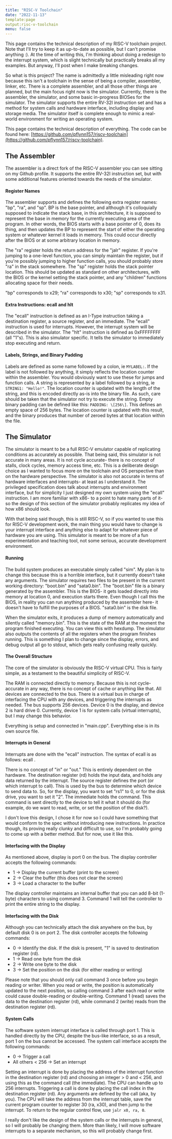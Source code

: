 ```yaml
---
title: "RISC-V Toolchain"
date: "2022-11-13"
template:page
output:risc-v-toolchain
menu: false
---
```


This page contains the technical description of my RISC-V toolchain project. Note that I'll try to keep it as up-to-date as possible, but I can't promise anything :). At the time of writing this, I'm thinking about doing a redesign to the interrupt system, which is slight technically but practically breaks all my examples. But anyway, I'll post when I make breaking changes.

So what is this project? The name is admittedly a little misleading right now because this isn't a toolchain in the sense of being a compiler, assembler, linker, etc. There is a complete assembler, and all those other things are planned, but the main focus right now is the simulator. Currently, there is the assembler, the simulator, and some basic in-progress BIOSes for the simulator. The simulator supports the entire RV-32I instruction set and has a method for system calls and hardware interface, including display and storage media. The simulator itself is complete enough to mimic a real-world environment for writing an operating system.

This page contains the technical description of everything. The code can be found here: [https://github.com/pflynn157/riscv-toolchain](https://github.com/pflynn157/riscv-toolchain).

## The Assembler

The assembler is a direct fork of the RISC-V assembler you can see sitting on my Github profile. It supports the entire RV-32I instruction set, but with some additional features oriented towards the needs of the simulator.

#### Register Names

The assembler supports and defines the following extra register names: "bp", "ra", and "sp". BP is the base pointer, and although it's colloquially supposed to indicate the stack base, in this architecture, it is supposed to represent the base in memory for the currently executing area of the program. In other words, the BIOS starts with a base pointer of 0, does its thing, and then updates the BP to represent the start of either the operating system or whatever kernel it loads in memory. This could occur directly after the BIOS or at some arbitrary location in memory.

The "ra" register holds the return address for the "jalr" register. If you're jumping to a one-level function, you can simply maintain the register, but if you're possibly jumping to higher function calls, you should probably store "ra" in the stack somewhere. The "sp" register holds the stack pointer location. This should be updated as standard on other architectures, with the BIOS or the kernel setting the stack pointer, and any "children" functions allocating space for their needs.

"bp" corresponds to x29; "ra" corresponds to x30; "sp" corresponds to x31.

#### Extra Instructions: ecall and hlt

The "ecall" instruction is defined as an I-Type instruction taking a destination register, a source register, and an immediate. The "ecall" instruction is used for interrupts. However, the interrupt system will be described in the simulator. The "hlt" instruction is defined as 0xFFFFFFFF (all "1"s). This is also simulator specific. It tells the simulator to immediately stop executing and return.

#### Labels, Strings, and Binary Padding

Labels are defined as some name followed by a colon, ie `MYLABEL:`. If the label is not followed by anything, it simply reflects the location counter within the assembler. You would obviously want to use these for jumps and function calls. A string is represented by a label followed by a string, ie `STRING1: "Hello!"`. The location counter is updated with the length of the string, and this is encoded directly as-is into the binary file. As such, care should be taken that the simulator not try to execute the string. Empty binary padding can be defined like this: `PADDING: \[256\]`. This defines an empty space of 256 bytes. The location counter is updated with this result, and the binary produces that number of zeroed bytes at that location within the file.

## The Simulator

The simulator is meant to be a full RISC-V emulator capable of replicating conditions as accurately as possible. That being said, this simulator is not accurate in many areas. It is not cycle accurate- there is no concept of stalls, clock cycles, memory access time, etc. This is a deliberate design choice as I wanted to focus more on the toolchain and OS perspective than on the hardware perspective. The simulator is also not accurate in terms of hardware interfaces and interrupts- at least as I understand it. The privileged specification does talk about interrupts and environment interface, but for simplicity I just designed my own system using the "ecall" instruction. I am more familiar with x86- to a point to hate many parts of it- so the design of this section of the simulator probably replicates my idea of how x86 should look.

With that being said though, this is still RISC-V, so if you wanted to use this for RISC-V development work, the main thing you would have to change is your interrupt interface and anything else to adapt for whatever piece of hardware you are using. This simulator is meant to be more of a fun experimentation and teaching tool, not some serious, accurate development environment.

#### Running

The build system produces an executable simply called "sim". My plan is to change this because this is a horrible interface, but it currently doesn't take any arguments. The simulator requires two files to be present in the current working directory: "boot.bin" and "sata0.bin". The "boot.bin" file is a binary generated by the assembler. This is the BIOS- it gets loaded directly into memory at location 0, and execution starts there. Even though I call this the BIOS, in reality you can run anything produced by the assembler here- it doesn't have to fulfill the purposes of a BIOS. "sata0.bin" is the disk file.

When the simulator exits, it produces a dump of memory automatically and silently called "memory.bin". This is the state of the RAM at the moment the program finished executing. You can view this with hexdump. The simulator also outputs the contents of all the registers when the program finishes running. This is something I plan to change since the display, errors, and debug output all go to stdout, which gets really confusing really quickly.

#### The Overall Structure

The core of the simulator is obviously the RISC-V virtual CPU. This is fairly simple, as a testament to the beautiful simplicity of RISC-V.

The RAM is connected directly to memory. Because this is not cycle-accurate in any way, there is no concept of cache or anything like that. All devices are connected to the bus. There is a virtual bus in charge of interfacing the CPU with any devices, and triggering the interrupts as needed. The bus supports 256 devices. Device 0 is the display, and device 2 is hard drive 0. Currently, device 1 is for system calls (virtual interrupts), but I may change this behavior.

Everything is setup and connected in "main.cpp". Everything else is in its own source file.

#### Interrupts in General

Interrupts are done with the "ecall" instruction. The syntax of ecall is as follows: ecall <rd> <rs1> <imm>.

There is no concept of "in" or "out." This is entirely dependent on the hardware. The destination register (rd) holds the input data, and holds any data returned by the interrupt. The source register defines the port (or which interrupt to call). This is used by the bus to determine which device to send data to. So, for the display, you want to set "rs1" to 0, or for the disk drive, you want to set it "2". The immediate holds the command. This command is sent directly to the device to tell it what it should do (for example, do we want to read, write, or set the position of the disk?).

I don't love this design, I chose it for now so I could have something that would conform to the spec without introducing new instructions. In practice though, its proving really clunky and difficult to use, so I'm probably going to come up with a better method. But for now, use it like this.

#### Interfacing with the Display

As mentioned above, display is port 0 on the bus. The display controller accepts the following commands:

- 1 -> Display the current buffer (print to the screen)
- 2 -> Clear the buffer (this does not clear the screen)
- 3 -> Load a character to the buffer

The display controller maintains an internal buffer that you can add 8-bit (1-byte) characters to using command 3. Command 1 will tell the controller to print the entire string to the display.

#### Interfacing with the Disk

Although you can technically attach the disk anywhere on the bus, by default disk 0 is on port 2. The disk controller accepts the following commands:

- 0 -> Identify the disk. If the disk is present, "1" is saved to destination register (rd).
- 1 -> Read one byte from the disk
- 2 -> Write one byte to the disk
- 3 -> Set the position on the disk (for either reading or writing)

Please note that you should only call command 3 once before you begin reading or writer. When you read or write, the position is automatically updated to the next position, so calling command 3 after each read or write could cause double-reading or double-writing. Command 1 (read) saves the data to the destination register (rd), while command 2 (write) reads from the destination register (rd).

#### System Calls

The software system interrupt interface is called through port 1. This is handled directly by the CPU, despite the bus-like interface, so as a result, port 1 on the bus cannot be accessed. The system call interface accepts the following commands:

- 0 -> Trigger a call
- All others < 256 -> Set an interrupt

Setting an interrupt is done by placing the address of the interrupt function in the destination register (rd) and choosing an integer > 0 and < 256, and using this as the command call (the immediate). The CPU can handle up to 256 interrupts. Triggering a call is done by placing the call index in the destination register (rd). Any arguments are defined by the call (aka, by you). The CPU will take the address from the interrupt table, save the current program counter to register 30 (ra, x30), and then jump to the interrupt. To return to the regular control flow, use `jalr x0, ra, 0`.

I really don't like the design of the system calls or the interrupts in general, so I will probably be changing them. More than likely, I will move software interrupts to a separate mechanism, so this will probably change first.


